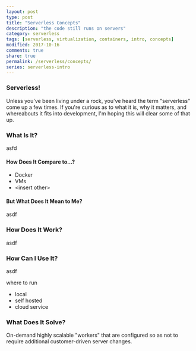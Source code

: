 ```yaml
---
layout: post
type: post
title: "Serverless Concepts"
description: "the code still runs on servers"
category: serverless
tags: [serverless, virtualization, containers, intro, concepts]
modified: 2017-10-16
comments: true
share: true
permalink: /serverless/concepts/
series: serverless-intro
---
```


### Serverless!

Unless you've been living under a rock, you've heard the term "serverless" come up a few times. If you're curious as to what it is, why it matters, and whereabouts it fits into development, I'm hoping this will clear some of that up.

### What Is It?

asfd

#### How Does It Compare to...?

- Docker
- VMs
- &lt;insert other&gt;

#### But What Does It Mean to Me?

asdf

### How Does It Work?

asdf

### How Can I Use It?

asdf

where to run
  - local
  - self hosted
  - cloud service

### What Does It Solve?

On-demand highly scalable "workers" that are configured so as not to require additional customer-driven server changes.